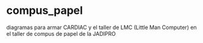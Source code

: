 # compus_papel

diagramas para armar CARDIAC y el taller de LMC (Little Man Computer) en el taller de compus de papel de la JADIPRO

